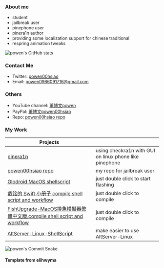 
### About me 
- student
- jailbreak user
- pinephone user
- pinera1n author
- providing some localization support for chinese traditional
- respring animation tweaks

![powen's GitHub stats](https://github-readme-stats.vercel.app/api?username=powenn&show_icons=true&theme=tokyonight&count_private=true)

### Contact Me
* Twitter: [powen00hsiao](https://twitter.com/powen00hsiao)
* Email: powen0966091716@gmail.com

### Others  
* YouTube channel: [蕭博文powen](https://youtube.com/channel/UC10pdtvFTDo60X-aXvbNy7w)
* PayPal: [蕭博文powen00hsiao](https://www.paypal.com/paypalme/powen00hsiao)
* Repo: [powen00hsiao repo](https://powenn.github.io/powen00hsiao/)

### My Work
| Projects                                                  |                                                                                |
|-----------------------------------------------------------|--------------------------------------------------------------------------------|
| [pinera1n](https://github.com/powenn/pinera1n) | using checkra1n with GUI on linux phone like pinephone                                              |
| [powen00hsiao repo](https://powenn.github.io/powen00hsiao/)          | my repo for jailbreak user |                                   |
| [Glodroid MacOS shellscript](https://github.com/powenn/glodroid_manifest/tree/master/MacOS%20instruction)         | just double click to start flashing |
| [戴铭的 Swift 小册子 compile shell script and workflow ](https://github.com/powenn/SwiftPamphletApp)         | just double click to compile |
| [FishUpgrade-MacOS摸魚模擬器繁體中文版,compile shell script and workflow](https://github.com/powenn/FishUpgrade)         | just double click to compile |
| [AltServer-Linux-ShellScript](https://github.com/powenn/AltServer-Linux-ShellScript)         | make easier to use AltServer-Linux |

![powen's Commit Snake](https://github.com/powenn/powenn/blob/output/github-contribution-grid-snake.gif)

 

#### Template from elihwyma


[1]:https://github.com/powenn/powenn/blob/main/photos/02.gif
